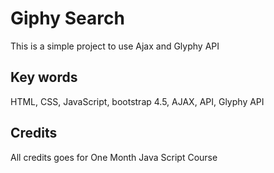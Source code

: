 # Giphy Search

  This is a simple project to use Ajax and Glyphy API

## Key words
HTML, CSS, JavaScript, bootstrap 4.5, AJAX, API, Glyphy API

## Credits
All credits goes for One Month Java Script Course
